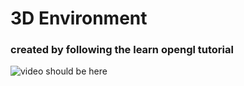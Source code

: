 # 3D Environment

### created by following the learn opengl tutorial

![video should be here](./md/video3.webp)


